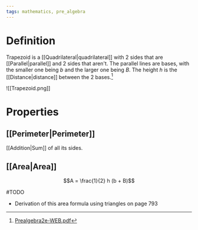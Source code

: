 ```yaml
---
tags: mathematics, pre_algebra
---
```


# Definition

Trapezoid is a [[Quadrilateral|quadrilateral]] with $2$ sides that are [[Parallel|parallel]] and $2$ sides that aren't. The parallel lines are bases, with the smaller one being $b$ and the larger one being $B$. The height $h$ is the [[Distance|distance]] between the $2$ bases.[^1]

![[Trapezoid.png]]

# Properties

## [[Perimeter|Perimeter]]

[[Addition|Sum]] of all its sides.

## [[Area|Area]]

$$A = \frac{1}{2} h (b + B)$$


#TODO 
- Derivation of this area formula using triangles on page 793

[^1]: [Prealgebra2e-WEB.pdf](zotero://open-pdf/library/items/W4QW2QZI?page=792)